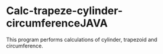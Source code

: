 # Calc-trapeze-cylinder-circumferenceJAVA
This program performs calculations of cylinder, trapezoid and circumference.
